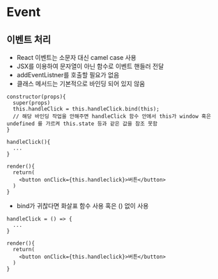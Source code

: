 # Event

## 이벤트 처리
- React 이벤트는 소문자 대신 camel case 사용
- JSX를 이용하여 문자열이 아닌 함수로 이벤트 핸들러 전달
- addEventListner를 호출할 필요가 없음
- 클래스 메서드는 기본적으로 바인딩 되어 있지 않움
````
constructor(props){
  super(props)
  this.handleClick = this.handleClick.bind(this);
  // 해당 바인딩 작업을 안해주면 handleClick 함수 안에서 this가 window 혹은    undefined 를 가르켜 this.state 등과 같은 값을 참조 못함
}

handleClick(){
  ... 
}

render(){
  return(
    <button onClick={this.handleclick}>버튼</button>    
  )
}
````
- bind가 귀찮다면 화살표 함수 사용 혹은 () 없이 사용
````
handleClick = () => {
  ...
}

render(){
  return(
    <button onClick={this.handleclick}>버튼</button>    
  )
}
````

